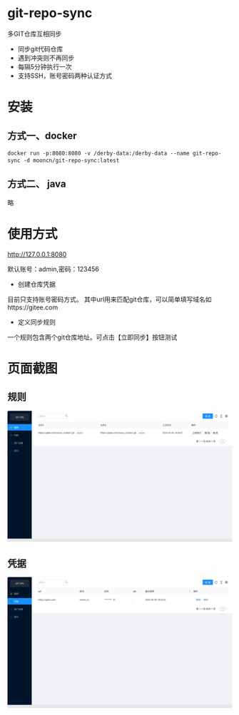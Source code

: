# git-repo-sync
多GIT仓库互相同步


- 同步git代码仓库
- 遇到冲突则不再同步
- 每隔5分钟执行一次
- 支持SSH，账号密码两种认证方式

# 安装
## 方式一、docker
```
docker run -p:8080:8080 -v /derby-data:/derby-data --name git-repo-sync -d mooncn/git-repo-sync:latest  
```


## 方式二、 java
略

# 使用方式
http://127.0.0.1:8080

默认账号：admin,密码：123456

- 创建仓库凭据

目前只支持账号密码方式。
其中url用来匹配git仓库，可以简单填写域名如https://gitee.com

- 定义同步规则

一个规则包含两个git仓库地址。可点击【立即同步】按钮测试


# 页面截图
## 规则
![img.png](doc/gz.png)

## 凭据
![img.png](doc/pj.png)


